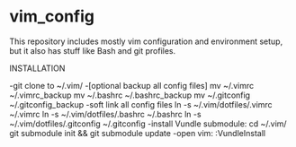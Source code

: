 vim_config
==========

This repository includes mostly vim configuration and environment setup, but it also has stuff like Bash and git profiles.


INSTALLATION

-git clone to ~/.vim/
-[optional backup all config files]
    mv ~/.vimrc ~/.vimrc_backup
    mv ~/.bashrc ~/.bashrc_backup
    mv ~/.gitconfig ~/.gitconfig_backup
-soft link all config files
    ln -s ~/.vim/dotfiles/.vimrc ~/.vimrc
    ln -s ~/.vim/dotfiles/.bashrc ~/.bashrc
    ln -s ~/.vim/dotfiles/.gitconfig ~/.gitconfig
-install Vundle submodule:
    cd ~/.vim/
    git submodule init && git submodule update
-open vim:
    :VundleInstall

